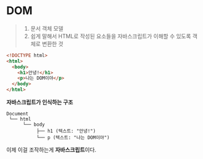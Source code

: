 # DOM 
> 1. 문서 객체 모델 <br/>
> 2. 쉽게 말해서 HTML로 작성된 요소들을 자바스크립트가 이해할 수 있도록 객체로 변환한 것

```html
<!DOCTYPE html>
<html>
  <body>
    <h1>안녕!</h1>
    <p>나는 DOM이야</p>
  </body>
</html>
```
**자바스크립트가 인식하는 구조**
```
Document
 └── html
      └── body
           ├── h1 (텍스트: "안녕!")
           └── p (텍스트: "나는 DOM이야")
```

이제 이걸 조작하는게 **자바스크립트**이다.
